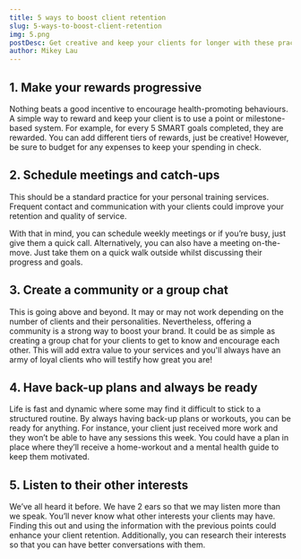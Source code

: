 ```yaml
---
title: 5 ways to boost client retention
slug: 5-ways-to-boost-client-retention
img: 5.png
postDesc: Get creative and keep your clients for longer with these practical techniques.
author: Mikey Lau
---
```


## 1. Make your rewards progressive

Nothing beats a good incentive to encourage health-promoting behaviours. A simple way to reward and keep your client is to use a point or milestone-based system. For example, for every 5 SMART goals completed, they are rewarded. You can add different tiers of rewards, just be creative! However, be sure to budget for any expenses to keep your spending in check.

## 2. Schedule meetings and catch-ups

This should be a standard practice for your personal training services. Frequent contact and communication with your clients could improve your retention and quality of service.

With that in mind, you can schedule weekly meetings or if you’re busy, just give them a quick call. Alternatively, you can also have a meeting on-the-move. Just take them on a quick walk outside whilst discussing their progress and goals.

## 3. Create a community or a group chat

This is going above and beyond. It may or may not work depending on the number of clients and their personalities. Nevertheless, offering a community is a strong way to boost your brand. It could be as simple as creating a group chat for your clients to get to know and encourage each other. This will add extra value to your services and you'll always have an army of loyal clients who will testify how great you are!

## 4. Have back-up plans and always be ready

Life is fast and dynamic where some may find it difficult to stick to a structured routine. By always having back-up plans or workouts, you can be ready for anything. For instance, your client just received more work and they won’t be able to have any sessions this week. You could have a plan in place where they’ll receive a home-workout and a mental health guide to keep them motivated.

## 5. Listen to their other interests

We’ve all heard it before. We have 2 ears so that we may listen more than we speak. You’ll never know what other interests your clients may have. Finding this out and using the information with the previous points could enhance your client retention. Additionally, you can research their interests so that you can have better conversations with them.
